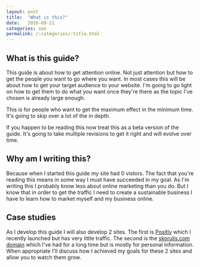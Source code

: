 ```yaml
---
layout: post
title:  "What is this?"
date:   2016-09-21 
categories: seo
permalink: /:categories/:title.html
---
```



What is this guide?
-----

This guide is about how to get attention online. Not just attention but how to get the people you want to go where you want. In most cases this will be about how to get your target audience to your website. I'm going to go light on how to get them to do what you want once they're there as the topic I've chosen is already large enough.

This is for people who want to get the maximum effect in the minimum time. It's going to skip over a lot of the in depth.

If you happen to be reading this now treat this as a beta version of the guide. It's going to take multiple revisions to get it right and will evolve over time.


Why am I writing this?
-------

Because when I started this guide my site had 0 vistors. The fact that you're reading this means in some way I must have succeeded in my goal. As I'm writing this I probably know less about online marketing than you do. But I know that in order to get the traffic I need to create a sustainable business I have to learn how to market myself and my business online.

Case studies
--------

As I develop this guide I will also develop 2 sites. The first is [Positly](https://positly.com) which I recently launched but has very little traffic. The second is the [skorulis.com domain](https://skorulis.com) which I've had for a long time but is mostly for personal information. When appropriate I'll discuss how I achieved my goals for these 2 sites and allow you to watch them grow.

